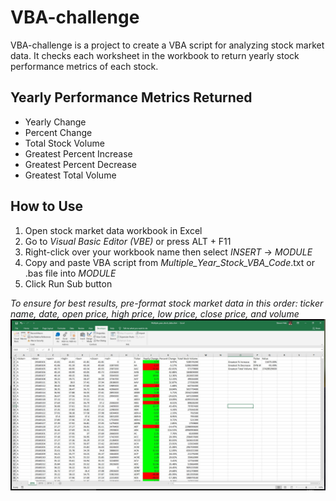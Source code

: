 # VBA-challenge

VBA-challenge is a project to create a VBA script for analyzing stock market data. It checks each worksheet in the workbook to return yearly stock performance metrics of each stock. 
## Yearly Performance Metrics Returned
* Yearly Change
* Percent Change
* Total Stock Volume
* Greatest Percent Increase
* Greatest Percent Decrease
* Greatest Total Volume
## How to Use 
1. Open stock market data workbook in Excel
2. Go to *Visual Basic Editor (VBE)* or press ALT + F11
3. Right-click over your workbook name then select *INSERT* -> *MODULE*
4. Copy and paste VBA script from *Multiple_Year_Stock_VBA_Code*.txt or .bas file into *MODULE*
5. Click Run Sub button

*To ensure for best results, pre-format stock market data in this order: ticker name, date, open price, high price, low price, close price, and volume*
![Stock_Data_and_Analysis_Preview](https://github.com/shiek333/VBA-challenge/blob/main/Stock_Year_2016.jpg)